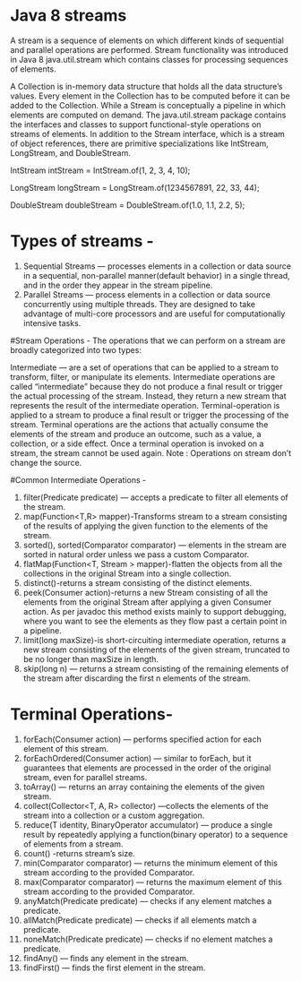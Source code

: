# Java 8 streams

A stream is a sequence of elements on which different kinds of sequential and parallel operations are performed. Stream functionality was introduced in Java 8 java.util.stream which contains classes for processing sequences of elements.

A Collection is in-memory data structure that holds all the data structure’s values. Every element in the Collection has to be computed before it can be added to the Collection. While a Stream is conceptually a pipeline in which elements are computed on demand. The java.util.stream package contains the interfaces and classes to support functional-style operations on streams of elements. In addition to the Stream interface, which is a stream of object references, there are primitive specializations like IntStream, LongStream, and DoubleStream.

IntStream intStream = IntStream.of(1, 2, 3, 4, 10);

LongStream longStream = LongStream.of(1234567891, 22, 33, 44);

DoubleStream doubleStream = DoubleStream.of(1.0, 1.1, 2.2, 5);

# Types of streams -

1. Sequential Streams — processes elements in a collection or data source in a sequential, non-parallel manner(default behavior) in a single thread, and in the order they appear in the stream pipeline.
2. Parallel Streams — process elements in a collection or data source concurrently using multiple threads. They are designed to take advantage of multi-core processors and are useful for computationally intensive tasks.

#Stream Operations - 
The operations that we can perform on a stream are broadly categorized into two types:

Intermediate — are a set of operations that can be applied to a stream to transform, filter, or manipulate its elements. Intermediate operations are called “intermediate” because they do not produce a final result or trigger the actual processing of the stream. Instead, they return a new stream that represents the result of the intermediate operation.
Terminal-operation is applied to a stream to produce a final result or trigger the processing of the stream. Terminal operations are the actions that actually consume the elements of the stream and produce an outcome, such as a value, a collection, or a side effect. Once a terminal operation is invoked on a stream, the stream cannot be used again.
Note : Operations on stream don’t change the source.

#Common Intermediate Operations -

1. filter(Predicate<T> predicate) — accepts a predicate to filter all elements of the stream.
2. map(Function<T,R> mapper)-Transforms stream to a stream consisting of the results of applying the given function to the elements of the stream.
3. sorted(), sorted(Comparator<T> comparator) — elements in the stream are sorted in natural order unless we pass a custom Comparator.
4. flatMap(Function<T, Stream <R>> mapper)-flatten the objects from all the collections in the original Stream into a single collection.
5. distinct()-returns a stream consisting of the distinct elements.
6. peek(Consumer<T> action)-returns a new Stream consisting of all the elements from the original Stream after applying a given Consumer action. As per javadoc this method exists mainly to support debugging, where you want to see the elements as they flow past a certain point in a pipeline.
7. limit(long maxSize)-is short-circuiting intermediate operation, returns a new stream consisting of the elements of the given stream, truncated to be no longer than maxSize in length.
8. skip(long n) — returns a stream consisting of the remaining elements of the stream after discarding the first n elements of the stream.

# Terminal Operations-

1. forEach(Consumer<T> action) — performs specified action for each element of this stream.
2. forEachOrdered(Consumer<T> action) — similar to forEach, but it guarantees that elements are processed in the order of the original stream, even for parallel streams.
3. toArray() — returns an array containing the elements of the given stream.
4. collect(Collector<T, A, R> collector) —collects the elements of the stream into a collection or a custom aggregation.
5. reduce(T identity, BinaryOperator<T> accumulator) — produce a single result by repeatedly applying a function(binary operator) to a sequence of elements from a stream.
6. count() -returns stream’s size.
7. min(Comparator<T> comparator) — returns the minimum element of this stream according to the provided Comparator.
8. max(Comparator<T> comparator) — returns the maximum element of this stream according to the provided Comparator.
9. anyMatch(Predicate<T> predicate) — checks if any element matches a predicate.
10. allMatch(Predicate<T> predicate) — checks if all elements match a predicate.
11. noneMatch(Predicate<T> predicate) — checks if no element matches a predicate.
12. findAny() — finds any element in the stream.
13. findFirst() — finds the first element in the stream.
